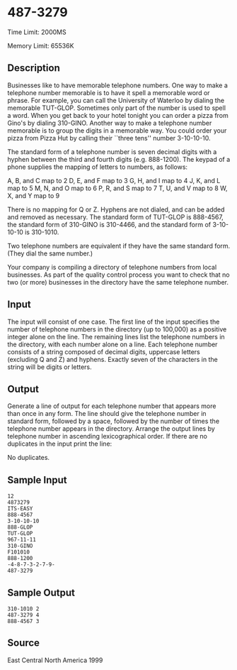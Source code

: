 # 487-3279

Time Limit: 2000MS

Memory Limit: 65536K


## Description

Businesses like to have memorable telephone numbers. One way to make a telephone number memorable is to have it spell a memorable word or phrase. For example, you can call the University of Waterloo by dialing the memorable TUT-GLOP. Sometimes only part of the number is used to spell a word. When you get back to your hotel tonight you can order a pizza from Gino's by dialing 310-GINO. Another way to make a telephone number memorable is to group the digits in a memorable way. You could order your pizza from Pizza Hut by calling their ``three tens'' number 3-10-10-10.

The standard form of a telephone number is seven decimal digits with a hyphen between the third and fourth digits (e.g. 888-1200). The keypad of a phone supplies the mapping of letters to numbers, as follows:

A, B, and C map to 2
D, E, and F map to 3
G, H, and I map to 4
J, K, and L map to 5
M, N, and O map to 6
P, R, and S map to 7
T, U, and V map to 8
W, X, and Y map to 9

There is no mapping for Q or Z. Hyphens are not dialed, and can be added and removed as necessary. The standard form of TUT-GLOP is 888-4567, the standard form of 310-GINO is 310-4466, and the standard form of 3-10-10-10 is 310-1010.

Two telephone numbers are equivalent if they have the same standard form. (They dial the same number.)

Your company is compiling a directory of telephone numbers from local businesses. As part of the quality control process you want to check that no two (or more) businesses in the directory have the same telephone number.


## Input

The input will consist of one case. The first line of the input specifies the number of telephone numbers in the directory (up to 100,000) as a positive integer alone on the line. The remaining lines list the telephone numbers in the directory, with each number alone on a line. Each telephone number consists of a string composed of decimal digits, uppercase letters (excluding Q and Z) and hyphens. Exactly seven of the characters in the string will be digits or letters.


## Output

Generate a line of output for each telephone number that appears more than once in any form. The line should give the telephone number in standard form, followed by a space, followed by the number of times the telephone number appears in the directory. Arrange the output lines by telephone number in ascending lexicographical order. If there are no duplicates in the input print the line:

No duplicates.


## Sample Input

```
12
4873279
ITS-EASY
888-4567
3-10-10-10
888-GLOP
TUT-GLOP
967-11-11
310-GINO
F101010
888-1200
-4-8-7-3-2-7-9-
487-3279
```


## Sample Output

```
310-1010 2
487-3279 4
888-4567 3
```


## Source

East Central North America 1999
